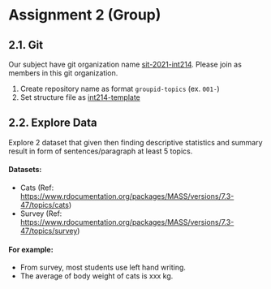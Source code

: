 # Assignment 2 (Group)
## 2.1. Git
Our subject have git organization name [sit-2021-int214](https://github.com/sit-2021-int214). Please join as members in this git organization.
1. Create repository name as format `groupid-topics` (ex. `001-`)
2. Set structure file as [int214-template](https://github.com/sit-2021-int214/int214-template)

## 2.2. Explore Data
Explore 2 dataset that given then finding descriptive statistics and summary result in form of sentences/paragraph at least 5 topics.
#### Datasets:
- Cats (Ref: https://www.rdocumentation.org/packages/MASS/versions/7.3-47/topics/cats)
- Survey (Ref: https://www.rdocumentation.org/packages/MASS/versions/7.3-47/topics/survey)

#### For example:
- From survey, most students use left hand writing.
- The average of body weight of cats is xxx kg.
